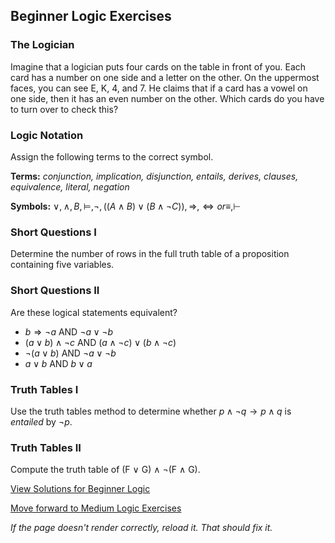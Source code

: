 ## Beginner Logic Exercises

### The Logician

Imagine that a logician puts four cards on the table in front of you. Each card has a number on one side and a letter on the other. On the uppermost faces, you can see E, K, 4, and 7. He claims that if a card has a vowel on one side, then it has an even number on the other. Which cards do you have to turn over to check this? 


### Logic Notation
Assign the following terms to the correct symbol.

**Terms:** *conjunction, implication, disjunction, entails, derives, clauses, equivalence, literal, negation*

**Symbols:** $∨, ∧, B, ⊨, ¬, ((A∧B) ∨ (B∧¬C)), ⇒, ⇔ or ≡, ⊢$


### Short Questions I

Determine the number of rows in the full truth table of a proposition containing five variables.

### Short Questions II

Are these logical statements equivalent?
- $b ⇒ ¬a$ AND $¬a ∨ ¬b$
- $(a ∨ b) ∧ ¬c$ AND $(a ∧ ¬c) ∨ (b ∧ ¬c)$
- $¬(a ∨ b)$ AND $¬a ∨ ¬b$
- $a ∨ b$ AND $b ∨ a$

### Truth Tables I

Use the truth tables method to determine whether $p ∧ ¬q → p ∧ q$ is *entailed* by $¬p$.

### Truth Tables II

Compute the truth table of (F ∨ G) ∧ ¬(F ∧ G).

[View Solutions for Beginner Logic](https://github.com/UMdecisionsupport/DecisionSupport2023/blob/main/Logic/Solutions/Beginner_Solutions.md)

[Move forward to Medium Logic Exercises](https://github.com/UMdecisionsupport/DecisionSupport2023/blob/main/Logic/Medium.md)

*If the page doesn't render correctly, reload it. That should fix it.*
